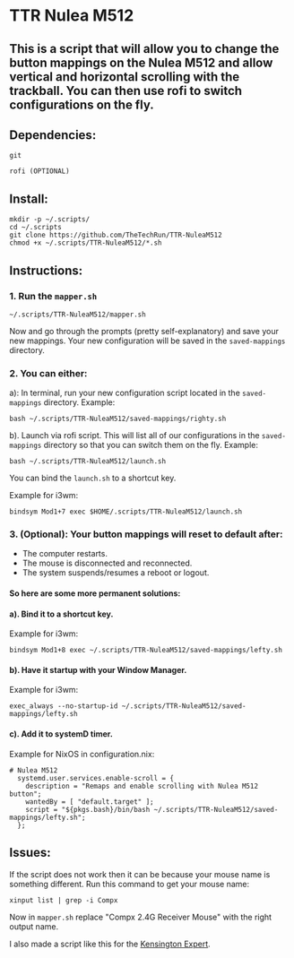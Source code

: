 # TTR Nulea M512

## This is a script that will allow you to change the button mappings on the Nulea M512 and allow vertical and horizontal scrolling with the trackball. You can then use rofi to switch configurations on the fly.

## Dependencies:
`git`

`rofi (OPTIONAL)`

## Install:
```
mkdir -p ~/.scripts/
cd ~/.scripts
git clone https://github.com/TheTechRun/TTR-NuleaM512
chmod +x ~/.scripts/TTR-NuleaM512/*.sh
```

## Instructions:
### 1. Run the `mapper.sh`
```
~/.scripts/TTR-NuleaM512/mapper.sh
```
 Now and go through the prompts (pretty self-explanatory) and save your new mappings. Your new configuration will be saved in the `saved-mappings` directory.

### 2. You can either:

a): In terminal, run your new configuration script located in the `saved-mappings` directory.
Example: 
```
bash ~/.scripts/TTR-NuleaM512/saved-mappings/righty.sh
```

b). Launch via rofi script. This will list all of our configurations in the `saved-mappings` directory so that you can switch them on the fly.
Example:
```
bash ~/.scripts/TTR-NuleaM512/launch.sh
```
You can bind the `launch.sh` to a shortcut key. 

Example for i3wm:
```
bindsym Mod1+7 exec $HOME/.scripts/TTR-NuleaM512/launch.sh

```

### 3. (Optional): Your button mappings will reset to default after:
- The computer restarts.
- The mouse is disconnected and reconnected.
- The system suspends/resumes a reboot or logout.

#### So here are some more permanent solutions:

#### a). Bind it to a shortcut key.

Example for i3wm:
```
bindsym Mod1+8 exec ~/.scripts/TTR-NuleaM512/saved-mappings/lefty.sh
```

#### b). Have it startup with your Window Manager.

Example for i3wm:
```
exec_always --no-startup-id ~/.scripts/TTR-NuleaM512/saved-mappings/lefty.sh
```

#### c). Add it to systemD timer.
Example for NixOS in configuration.nix:
```
# Nulea M512
  systemd.user.services.enable-scroll = {
    description = "Remaps and enable scrolling with Nulea M512 button";
    wantedBy = [ "default.target" ];
    script = "${pkgs.bash}/bin/bash ~/.scripts/TTR-NuleaM512/saved-mappings/lefty.sh";
  };
```

## Issues:
If the script does not work then it can be because your mouse name is something different.
Run this command to get your mouse name:
```
xinput list | grep -i Compx
```
Now in `mapper.sh` replace "Compx 2.4G Receiver Mouse" with the right output name.

I also made a script like this for the [Kensington Expert](https://github.com/TheTechRun/TTR-KensingtonExpert).